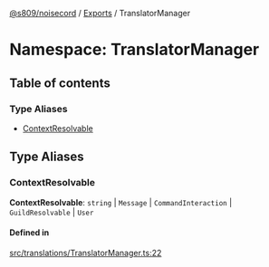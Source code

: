 [@s809/noisecord](../README.md) / [Exports](../modules.md) / TranslatorManager

# Namespace: TranslatorManager

## Table of contents

### Type Aliases

- [ContextResolvable](TranslatorManager.md#contextresolvable)

## Type Aliases

### ContextResolvable

 **ContextResolvable**: `string` \| `Message` \| `CommandInteraction` \| `GuildResolvable` \| `User`

#### Defined in

[src/translations/TranslatorManager.ts:22](https://github.com/s809/noisecord/blob/777b7e5/src/translations/TranslatorManager.ts#L22)
